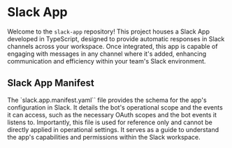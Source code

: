 # Slack App

Welcome to the `slack-app` repository! This project houses a Slack App developed
in TypeScript, designed to provide automatic responses in Slack channels across
your workspace. Once integrated, this app is capable of engaging with messages
in any channel where it's added, enhancing communication and efficiency within
your team's Slack environment.


## Slack App Manifest

The `slack.app.manifest.yaml`` file provides the schema for the app's
configuration in Slack. It details the bot's operational scope and the events it
can access, such as the necessary OAuth scopes and the bot events it listens to.
Importantly, this file is used for reference only and cannot be directly applied
in operational settings. It serves as a guide to understand the app's
capabilities and permissions within the Slack workspace.